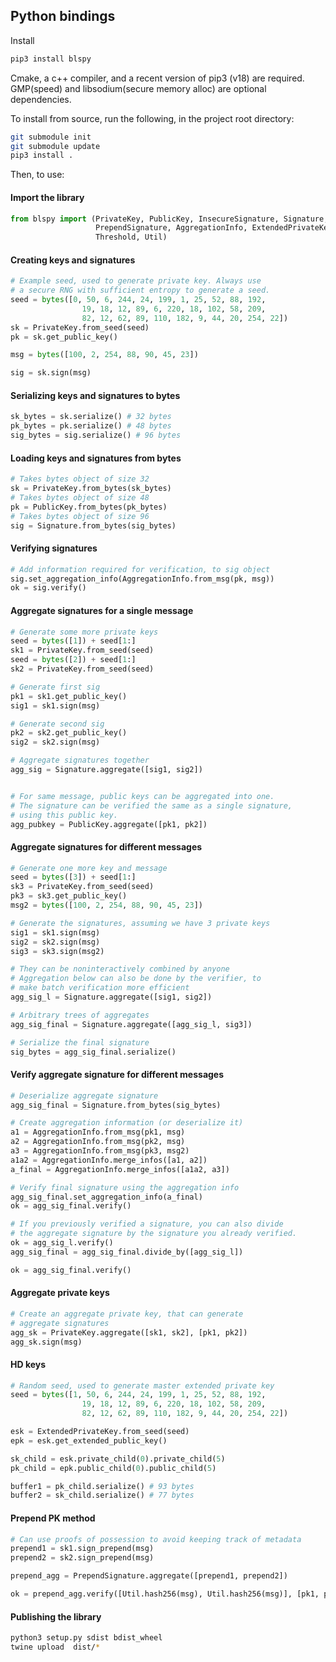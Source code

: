 ## Python bindings
Install
```bash
pip3 install blspy
```
Cmake, a c++ compiler, and a recent version of pip3 (v18) are required.
GMP(speed) and libsodium(secure memory alloc) are optional dependencies.

To install from source, run the following, in the project root directory:

```bash
git submodule init
git submodule update
pip3 install .
```


Then, to use:

#### Import the library
```python
from blspy import (PrivateKey, PublicKey, InsecureSignature, Signature,
                   PrependSignature, AggregationInfo, ExtendedPrivateKey,
                   Threshold, Util)
```


#### Creating keys and signatures
```python
# Example seed, used to generate private key. Always use
# a secure RNG with sufficient entropy to generate a seed.
seed = bytes([0, 50, 6, 244, 24, 199, 1, 25, 52, 88, 192,
                19, 18, 12, 89, 6, 220, 18, 102, 58, 209,
                82, 12, 62, 89, 110, 182, 9, 44, 20, 254, 22])
sk = PrivateKey.from_seed(seed)
pk = sk.get_public_key()

msg = bytes([100, 2, 254, 88, 90, 45, 23])

sig = sk.sign(msg)
```

#### Serializing keys and signatures to bytes
```python
sk_bytes = sk.serialize() # 32 bytes
pk_bytes = pk.serialize() # 48 bytes
sig_bytes = sig.serialize() # 96 bytes
```

#### Loading keys and signatures from bytes
```python
# Takes bytes object of size 32
sk = PrivateKey.from_bytes(sk_bytes)
# Takes bytes object of size 48
pk = PublicKey.from_bytes(pk_bytes)
# Takes bytes object of size 96
sig = Signature.from_bytes(sig_bytes)
```

#### Verifying signatures
```python
# Add information required for verification, to sig object
sig.set_aggregation_info(AggregationInfo.from_msg(pk, msg))
ok = sig.verify()
```

#### Aggregate signatures for a single message
```python
# Generate some more private keys
seed = bytes([1]) + seed[1:]
sk1 = PrivateKey.from_seed(seed)
seed = bytes([2]) + seed[1:]
sk2 = PrivateKey.from_seed(seed)

# Generate first sig
pk1 = sk1.get_public_key()
sig1 = sk1.sign(msg)

# Generate second sig
pk2 = sk2.get_public_key()
sig2 = sk2.sign(msg)

# Aggregate signatures together
agg_sig = Signature.aggregate([sig1, sig2])


# For same message, public keys can be aggregated into one.
# The signature can be verified the same as a single signature,
# using this public key.
agg_pubkey = PublicKey.aggregate([pk1, pk2])
```

#### Aggregate signatures for different messages
```python
# Generate one more key and message
seed = bytes([3]) + seed[1:]
sk3 = PrivateKey.from_seed(seed)
pk3 = sk3.get_public_key()
msg2 = bytes([100, 2, 254, 88, 90, 45, 23])

# Generate the signatures, assuming we have 3 private keys
sig1 = sk1.sign(msg)
sig2 = sk2.sign(msg)
sig3 = sk3.sign(msg2)

# They can be noninteractively combined by anyone
# Aggregation below can also be done by the verifier, to
# make batch verification more efficient
agg_sig_l = Signature.aggregate([sig1, sig2])

# Arbitrary trees of aggregates
agg_sig_final = Signature.aggregate([agg_sig_l, sig3])

# Serialize the final signature
sig_bytes = agg_sig_final.serialize()
```

#### Verify aggregate signature for different messages
```python
# Deserialize aggregate signature
agg_sig_final = Signature.from_bytes(sig_bytes)

# Create aggregation information (or deserialize it)
a1 = AggregationInfo.from_msg(pk1, msg)
a2 = AggregationInfo.from_msg(pk2, msg)
a3 = AggregationInfo.from_msg(pk3, msg2)
a1a2 = AggregationInfo.merge_infos([a1, a2])
a_final = AggregationInfo.merge_infos([a1a2, a3])

# Verify final signature using the aggregation info
agg_sig_final.set_aggregation_info(a_final)
ok = agg_sig_final.verify()

# If you previously verified a signature, you can also divide
# the aggregate signature by the signature you already verified.
ok = agg_sig_l.verify()
agg_sig_final = agg_sig_final.divide_by([agg_sig_l])

ok = agg_sig_final.verify()
```

#### Aggregate private keys
```python
# Create an aggregate private key, that can generate
# aggregate signatures
agg_sk = PrivateKey.aggregate([sk1, sk2], [pk1, pk2])
agg_sk.sign(msg)
```

#### HD keys
```python
# Random seed, used to generate master extended private key
seed = bytes([1, 50, 6, 244, 24, 199, 1, 25, 52, 88, 192,
                19, 18, 12, 89, 6, 220, 18, 102, 58, 209,
                82, 12, 62, 89, 110, 182, 9, 44, 20, 254, 22])

esk = ExtendedPrivateKey.from_seed(seed)
epk = esk.get_extended_public_key()

sk_child = esk.private_child(0).private_child(5)
pk_child = epk.public_child(0).public_child(5)

buffer1 = pk_child.serialize() # 93 bytes
buffer2 = sk_child.serialize() # 77 bytes
```

#### Prepend PK method
```python
# Can use proofs of possession to avoid keeping track of metadata
prepend1 = sk1.sign_prepend(msg)
prepend2 = sk2.sign_prepend(msg)

prepend_agg = PrependSignature.aggregate([prepend1, prepend2])

ok = prepend_agg.verify([Util.hash256(msg), Util.hash256(msg)], [pk1, pk2])

```

#### Publishing the library
```bash
python3 setup.py sdist bdist_wheel
twine upload  dist/*
```
